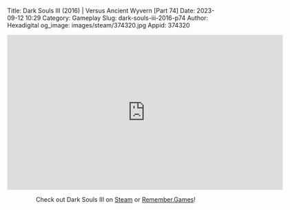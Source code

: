 Title: Dark Souls III (2016) | Versus Ancient Wyvern [Part 74]
Date: 2023-09-12 10:29
Category: Gameplay
Slug: dark-souls-iii-2016-p74
Author: Hexadigital
og_image: images/steam/374320.jpg
Appid: 374320

<center><iframe src="https://www.youtube.com/embed/cMjsMWfMiC0?feature=oembed" allow="accelerometer; autoplay; encrypted-media; gyroscope; picture-in-picture" width="640" height="360" frameborder="0"></iframe>

Check out Dark Souls III on [Steam](https://store.steampowered.com/app/374320/?curator_clanid=34633900) or [Remember.Games](https://remember.games/game/340/dark-souls-iii/)!</center>